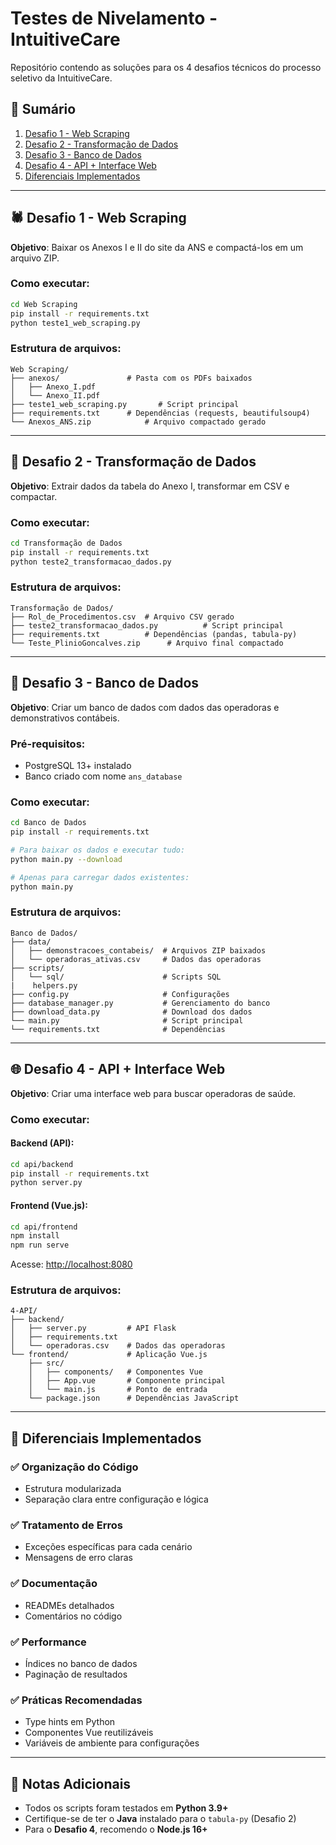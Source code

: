 # Testes de Nivelamento - IntuitiveCare

Repositório contendo as soluções para os 4 desafios técnicos do processo seletivo da IntuitiveCare.

## 👋 Sumário

1. [Desafio 1 - Web Scraping](#-desafio-1---web-scraping)
2. [Desafio 2 - Transformação de Dados](#-desafio-2---transformação-de-dados)
3. [Desafio 3 - Banco de Dados](#-desafio-3---banco-de-dados)
4. [Desafio 4 - API + Interface Web](#-desafio-4---api--interface-web)
5. [Diferenciais Implementados](#-diferenciais-implementados)

---

## 🕷️ Desafio 1 - Web Scraping

**Objetivo**: Baixar os Anexos I e II do site da ANS e compactá-los em um arquivo ZIP.

### Como executar:

```bash
cd Web Scraping
pip install -r requirements.txt
python teste1_web_scraping.py
```

### Estrutura de arquivos:
```
Web Scraping/
├── anexos/               # Pasta com os PDFs baixados
│   ├── Anexo_I.pdf
│   └── Anexo_II.pdf
├── teste1_web_scraping.py       # Script principal
├── requirements.txt      # Dependências (requests, beautifulsoup4)
└── Anexos_ANS.zip            # Arquivo compactado gerado
```

---

## 🔄 Desafio 2 - Transformação de Dados

**Objetivo**: Extrair dados da tabela do Anexo I, transformar em CSV e compactar.

### Como executar:

```bash
cd Transformação de Dados
pip install -r requirements.txt
python teste2_transformacao_dados.py
```

### Estrutura de arquivos:
```
Transformação de Dados/
├── Rol_de_Procedimentos.csv  # Arquivo CSV gerado
├── teste2_transformacao_dados.py          # Script principal
├── requirements.txt          # Dependências (pandas, tabula-py)
└── Teste_PlinioGoncalves.zip      # Arquivo final compactado
```

---

## 💃️ Desafio 3 - Banco de Dados

**Objetivo**: Criar um banco de dados com dados das operadoras e demonstrativos contábeis.

### Pré-requisitos:

- PostgreSQL 13+ instalado
- Banco criado com nome `ans_database`

### Como executar:

```bash
cd Banco de Dados
pip install -r requirements.txt

# Para baixar os dados e executar tudo:
python main.py --download

# Apenas para carregar dados existentes:
python main.py
```

### Estrutura de arquivos:
```
Banco de Dados/
├── data/
│   ├── demonstracoes_contabeis/  # Arquivos ZIP baixados
│   └── operadoras_ativas.csv     # Dados das operadoras
├── scripts/
│   └── sql/                      # Scripts SQL
|    helpers.py
├── config.py                     # Configurações
├── database_manager.py           # Gerenciamento do banco
├── download_data.py              # Download dos dados
└── main.py                       # Script principal
└── requirements.txt              # Dependências
```

---

## 🌐 Desafio 4 - API + Interface Web

**Objetivo**: Criar uma interface web para buscar operadoras de saúde.

### Como executar:

#### Backend (API):
```bash
cd api/backend
pip install -r requirements.txt
python server.py
```

#### Frontend (Vue.js):
```bash
cd api/frontend
npm install
npm run serve
```
Acesse: [http://localhost:8080](http://localhost:8080)

### Estrutura de arquivos:
```
4-API/
├── backend/
│   ├── server.py         # API Flask
│   ├── requirements.txt
│   └── operadoras.csv    # Dados das operadoras
└── frontend/             # Aplicação Vue.js
    ├── src/
    │   ├── components/   # Componentes Vue
    │   ├── App.vue       # Componente principal
    │   └── main.js       # Ponto de entrada
    └── package.json      # Dependências JavaScript
```

---

## 🚀 Diferenciais Implementados

### ✅ Organização do Código
- Estrutura modularizada
- Separação clara entre configuração e lógica

### ✅ Tratamento de Erros
- Exceções específicas para cada cenário
- Mensagens de erro claras

### ✅ Documentação
- READMEs detalhados
- Comentários no código

### ✅ Performance
- Índices no banco de dados
- Paginação de resultados

### ✅ Práticas Recomendadas
- Type hints em Python
- Componentes Vue reutilizáveis
- Variáveis de ambiente para configurações

---

## 📝 Notas Adicionais

- Todos os scripts foram testados em **Python 3.9+**
- Certifique-se de ter o **Java** instalado para o `tabula-py` (Desafio 2)
- Para o **Desafio 4**, recomendo o **Node.js 16+**
